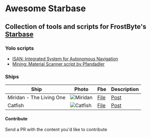 
# Awesome Starbase
## Collection of tools and scripts for FrostByte's [Starbase](https://store.steampowered.com/app/454120/Starbase/)

### Yolo scripts

 - [ISAN: Integrated System for Autonomous Navigation](https://github.com/Collective-SB/ISAN)
 - [Mining: Material Scanner script by Pfandadler](https://github.com/DerPfandadler/Pfandadler-YOLOL/tree/main/Material%20Scanner)
  
 


### Ships


| Ship                         | Photo                                                 | Fbe | Description |
|------------------------------|-------------------------------------------------------|-----|-------------|
| Miridan - The Living One     |  ![Miridan](https://raw.githubusercontent.com/xymor/awesome-starbase/master/blueprints/custom/miridan/ih8ibecglhj71.webp)                   | [File](https://github.com/xymor/awesome-starbase/blob/master/blueprints/custom/miridan/ship_1140.fbe)    |    [Post](https://www.reddit.com/gallery/pb97b3)         |
| Catfish                      |  ![Catfish](https://raw.githubusercontent.com/xymor/awesome-starbase/master/blueprints/custom/catfish/tzcfracmfai71.webp)     | [File](https://github.com/xymor/awesome-starbase/blob/master/blueprints/custom/catfish/ship_1241.fbe)    |  [Post](https://old.reddit.com/r/starbase/comments/p7c1fw/many_people_asked_for_blueprint_of_my_catfish_you/)          |

#### Contribute
 Send a PR with the content you'd like to contribute
